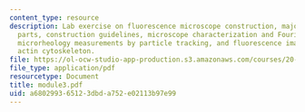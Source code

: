 ```yaml
---
content_type: resource
description: Lab exercise on fluorescence microscope construction, major microscope
  parts, construction guidelines, microscope characterization and Fourier-plane imaging,
  microrheology measurements by particle tracking, and fluorescence imaging of the
  actin cytoskeleton.
file: https://ol-ocw-studio-app-production.s3.amazonaws.com/courses/20-309-biological-engineering-ii-instrumentation-and-measurement-fall-2006/a680299365123dbda752e02113b97e99_module3.pdf
file_type: application/pdf
resourcetype: Document
title: module3.pdf
uid: a6802993-6512-3dbd-a752-e02113b97e99
---
```

